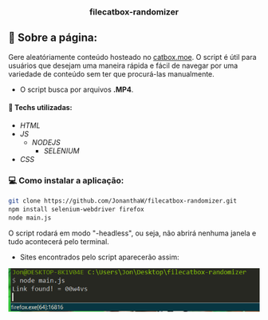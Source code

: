 <h3 align="center">
  filecatbox-randomizer
</h3>

## :rocket: Sobre a página:

Gere aleatóriamente conteúdo hosteado no [catbox.moe](https://catbox.moe/). O script é útil para usuários que desejam uma maneira rápida e fácil de navegar por uma variedade de conteúdo sem ter que procurá-las manualmente.

* O script busca por arquivos **.MP4**.

#### :wrench: Techs utilizadas:
* _HTML_
* _JS_
  * _NODEJS_
    * _SELENIUM_
* _CSS_

### :computer: Como instalar a aplicação:

```bash
git clone https://github.com/JonanthaW/filecatbox-randomizer.git
npm install selenium-webdriver firefox
node main.js
```

O script rodará em modo "-headless", ou seja, não abrirá nenhuma janela e tudo acontecerá pelo terminal.

* Sites encontrados pelo script aparecerão assim:
<p align="center">
  <img src="https://github.com/JonanthaW/filecatbox-randomizer/blob/main/assets/capture.PNG">
</p>
